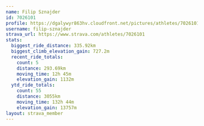 ```yaml
---
name: Filip Sznajder
id: 7026101
profile: https://dgalywyr863hv.cloudfront.net/pictures/athletes/7026101/2123836/19/large.jpg
username: filip-sznajder
strava_url: https://www.strava.com/athletes/7026101
stats:
  biggest_ride_distance: 335.92km
  biggest_climb_elevation_gain: 727.2m
  recent_ride_totals:
    count: 5
    distance: 293.69km
    moving_time: 12h 45m
    elevation_gain: 1132m
  ytd_ride_totals:
    count: 55
    distance: 3055km
    moving_time: 132h 44m
    elevation_gain: 13757m
layout: strava_member
--- 
```


